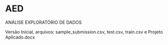 # AED
ANÁLISE EXPLORATÓRIO DE DADOS

Versão Inicial, arquivos: sample_submission.csv, test.csv, train.csv e Projeto Aplicado.docx
